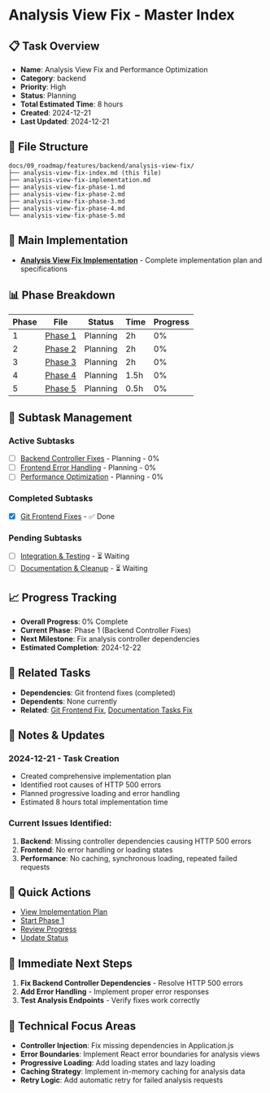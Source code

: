 # Analysis View Fix - Master Index

## 📋 Task Overview
- **Name**: Analysis View Fix and Performance Optimization
- **Category**: backend
- **Priority**: High
- **Status**: Planning
- **Total Estimated Time**: 8 hours
- **Created**: 2024-12-21
- **Last Updated**: 2024-12-21

## 📁 File Structure
```
docs/09_roadmap/features/backend/analysis-view-fix/
├── analysis-view-fix-index.md (this file)
├── analysis-view-fix-implementation.md
├── analysis-view-fix-phase-1.md
├── analysis-view-fix-phase-2.md
├── analysis-view-fix-phase-3.md
├── analysis-view-fix-phase-4.md
└── analysis-view-fix-phase-5.md
```

## 🎯 Main Implementation
- **[Analysis View Fix Implementation](./analysis-view-fix-implementation.md)** - Complete implementation plan and specifications

## 📊 Phase Breakdown
| Phase | File | Status | Time | Progress |
|-------|------|--------|------|----------|
| 1 | [Phase 1](./analysis-view-fix-phase-1.md) | Planning | 2h | 0% |
| 2 | [Phase 2](./analysis-view-fix-phase-2.md) | Planning | 2h | 0% |
| 3 | [Phase 3](./analysis-view-fix-phase-3.md) | Planning | 2h | 0% |
| 4 | [Phase 4](./analysis-view-fix-phase-4.md) | Planning | 1.5h | 0% |
| 5 | [Phase 5](./analysis-view-fix-phase-5.md) | Planning | 0.5h | 0% |

## 🔄 Subtask Management
### Active Subtasks
- [ ] [Backend Controller Fixes](./analysis-view-fix-phase-1.md) - Planning - 0%
- [ ] [Frontend Error Handling](./analysis-view-fix-phase-2.md) - Planning - 0%
- [ ] [Performance Optimization](./analysis-view-fix-phase-3.md) - Planning - 0%

### Completed Subtasks
- [x] [Git Frontend Fixes](../git/git-frontend-fix/) - ✅ Done

### Pending Subtasks
- [ ] [Integration & Testing](./analysis-view-fix-phase-4.md) - ⏳ Waiting
- [ ] [Documentation & Cleanup](./analysis-view-fix-phase-5.md) - ⏳ Waiting

## 📈 Progress Tracking
- **Overall Progress**: 0% Complete
- **Current Phase**: Phase 1 (Backend Controller Fixes)
- **Next Milestone**: Fix analysis controller dependencies
- **Estimated Completion**: 2024-12-22

## 🔗 Related Tasks
- **Dependencies**: Git frontend fixes (completed)
- **Dependents**: None currently
- **Related**: [Git Frontend Fix](../git/git-frontend-fix/), [Documentation Tasks Fix](../backend/documentation-tasks-fix/)

## 📝 Notes & Updates
### 2024-12-21 - Task Creation
- Created comprehensive implementation plan
- Identified root causes of HTTP 500 errors
- Planned progressive loading and error handling
- Estimated 8 hours total implementation time

### Current Issues Identified:
1. **Backend**: Missing controller dependencies causing HTTP 500 errors
2. **Frontend**: No error handling or loading states
3. **Performance**: No caching, synchronous loading, repeated failed requests

## 🚀 Quick Actions
- [View Implementation Plan](./analysis-view-fix-implementation.md)
- [Start Phase 1](./analysis-view-fix-phase-1.md)
- [Review Progress](#progress-tracking)
- [Update Status](#notes--updates)

## 🎯 Immediate Next Steps
1. **Fix Backend Controller Dependencies** - Resolve HTTP 500 errors
2. **Add Error Handling** - Implement proper error responses
3. **Test Analysis Endpoints** - Verify fixes work correctly

## 🔧 Technical Focus Areas
- **Controller Injection**: Fix missing dependencies in Application.js
- **Error Boundaries**: Implement React error boundaries for analysis views
- **Progressive Loading**: Add loading states and lazy loading
- **Caching Strategy**: Implement in-memory caching for analysis data
- **Retry Logic**: Add automatic retry for failed analysis requests 